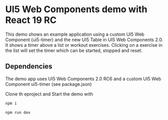 # UI5 Web Components demo with React 19 RC

This demo shows an example application using a custom UI5 Web Component (ui5-timer) and the new UI5 Table in UI5 Web Components 2.0.
It shows a timer above a list or workout exercises. Clicking on a exercise in the list will set the timer which can be started, stopped and reset.

## Dependencies

The demo app uses UI5 Web Components 2.0 RC6 and a custom UI5 Web Component ui5-timer (see package.json)

Clone th eproject and Start the demo with

```js
npm i

npm run dev
```

